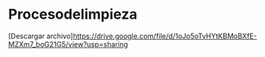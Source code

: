 # Procesodelimpieza
[Descargar archivo]https://drive.google.com/file/d/1oJo5oTvHYtKBMoBXfE-MZXm7_boG21G5/view?usp=sharing
